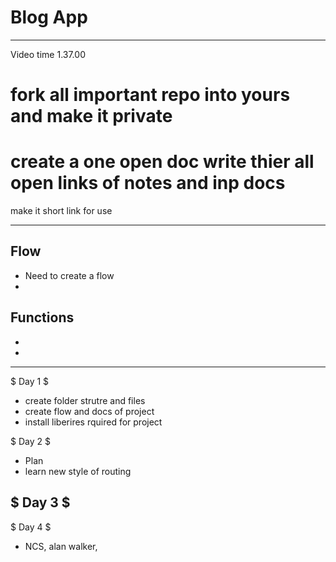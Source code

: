 # Blog App
---- 
Video time 1.37.00

# fork all important repo into yours and make it private
# create a one open doc write thier all open links of notes and inp docs
make it short link for use 

----
## Flow
- Need to create a flow 
- 

## Functions
- 
- 
----
$ Day 1  $
- create folder strutre and files 
- create flow and docs of project 
- install liberires rquired for project 

$ Day 2  $
- Plan
- learn new style of routing 

$ Day 3 $
- 


$ Day 4 $
- NCS, alan walker, 
